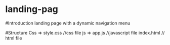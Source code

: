 # landing-pag
#Introduction
landing page with a dynamic navigation menu 

#Structure
Css => style.css //css file
js => app.js  //javascript file
index.html  // html file
